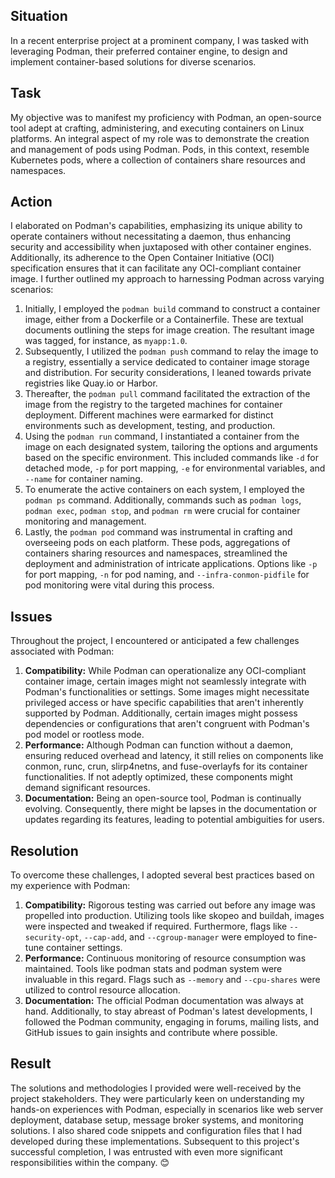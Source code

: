 <h2><b>Situation</b></h2>
<p>
In a recent enterprise project at a prominent company, I was tasked with leveraging Podman, their preferred container engine, to design and implement container-based solutions for diverse scenarios.
</p>

<h2><b>Task</b></h2>
<p>
My objective was to manifest my proficiency with Podman, an open-source tool adept at crafting, administering, and executing containers on Linux platforms. An integral aspect of my role was to demonstrate the creation and management of pods using Podman. Pods, in this context, resemble Kubernetes pods, where a collection of containers share resources and namespaces.
</p>

<h2><b>Action</b></h2>
<p>
I elaborated on Podman's capabilities, emphasizing its unique ability to operate containers without necessitating a daemon, thus enhancing security and accessibility when juxtaposed with other container engines. Additionally, its adherence to the Open Container Initiative (OCI) specification ensures that it can facilitate any OCI-compliant container image. I further outlined my approach to harnessing Podman across varying scenarios:
</p>
<ol>
    <li>Initially, I employed the <code>podman build</code> command to construct a container image, either from a Dockerfile or a Containerfile. These are textual documents outlining the steps for image creation. The resultant image was tagged, for instance, as <code>myapp:1.0</code>.</li>
    <li>Subsequently, I utilized the <code>podman push</code> command to relay the image to a registry, essentially a service dedicated to container image storage and distribution. For security considerations, I leaned towards private registries like Quay.io or Harbor.</li>
    <li>Thereafter, the <code>podman pull</code> command facilitated the extraction of the image from the registry to the targeted machines for container deployment. Different machines were earmarked for distinct environments such as development, testing, and production.</li>
    <li>Using the <code>podman run</code> command, I instantiated a container from the image on each designated system, tailoring the options and arguments based on the specific environment. This included commands like <code>-d</code> for detached mode, <code>-p</code> for port mapping, <code>-e</code> for environmental variables, and <code>--name</code> for container naming.</li>
    <li>To enumerate the active containers on each system, I employed the <code>podman ps</code> command. Additionally, commands such as <code>podman logs</code>, <code>podman exec</code>, <code>podman stop</code>, and <code>podman rm</code> were crucial for container monitoring and management.</li>
    <li>Lastly, the <code>podman pod</code> command was instrumental in crafting and overseeing pods on each platform. These pods, aggregations of containers sharing resources and namespaces, streamlined the deployment and administration of intricate applications. Options like <code>-p</code> for port mapping, <code>-n</code> for pod naming, and <code>--infra-conmon-pidfile</code> for pod monitoring were vital during this process.</li>
</ol>

<h2><b>Issues</b></h2>
<p>
Throughout the project, I encountered or anticipated a few challenges associated with Podman:
</p>
<ol>
    <li><b>Compatibility:</b> While Podman can operationalize any OCI-compliant container image, certain images might not seamlessly integrate with Podman's functionalities or settings. Some images might necessitate privileged access or have specific capabilities that aren't inherently supported by Podman. Additionally, certain images might possess dependencies or configurations that aren't congruent with Podman's pod model or rootless mode.</li>
    <li><b>Performance:</b> Although Podman can function without a daemon, ensuring reduced overhead and latency, it still relies on components like conmon, runc, crun, slirp4netns, and fuse-overlayfs for its container functionalities. If not adeptly optimized, these components might demand significant resources.</li>
    <li><b>Documentation:</b> Being an open-source tool, Podman is continually evolving. Consequently, there might be lapses in the documentation or updates regarding its features, leading to potential ambiguities for users.</li>
</ol>

<h2><b>Resolution</b></h2>
<p>
To overcome these challenges, I adopted several best practices based on my experience with Podman:
</p>
<ol>
    <li><b>Compatibility:</b> Rigorous testing was carried out before any image was propelled into production. Utilizing tools like skopeo and buildah, images were inspected and tweaked if required. Furthermore, flags like <code>--security-opt</code>, <code>--cap-add</code>, and <code>--cgroup-manager</code> were employed to fine-tune container settings.</li>
    <li><b>Performance:</b> Continuous monitoring of resource consumption was maintained. Tools like podman stats and podman system were invaluable in this regard. Flags such as <code>--memory</code> and <code>--cpu-shares</code> were utilized to control resource allocation.</li>
    <li><b>Documentation:</b> The official Podman documentation was always at hand. Additionally, to stay abreast of Podman's latest developments, I followed the Podman community, engaging in forums, mailing lists, and GitHub issues to gain insights and contribute where possible.</li>
</ol>

<h2><b>Result</b></h2>
<p>
The solutions and methodologies I provided were well-received by the project stakeholders. They were particularly keen on understanding my hands-on experiences with Podman, especially in scenarios like web server deployment, database setup, message broker systems, and monitoring solutions. I also shared code snippets and configuration files that I had developed during these implementations. Subsequent to this project's successful completion, I was entrusted with even more significant responsibilities within the company. 😊
</p>
